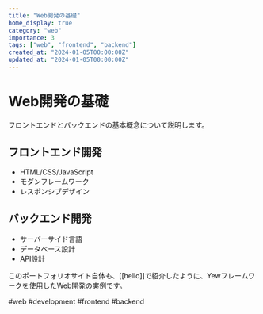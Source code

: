 ```yaml
---
title: "Web開発の基礎"
home_display: true
category: "web"
importance: 3
tags: ["web", "frontend", "backend"]
created_at: "2024-01-05T00:00:00Z"
updated_at: "2024-01-05T00:00:00Z"
---
```


# Web開発の基礎

フロントエンドとバックエンドの基本概念について説明します。

## フロントエンド開発

- HTML/CSS/JavaScript
- モダンフレームワーク
- レスポンシブデザイン

## バックエンド開発

- サーバーサイド言語
- データベース設計
- API設計

このポートフォリオサイト自体も、[[hello]]で紹介したように、Yewフレームワークを使用したWeb開発の実例です。

#web #development #frontend #backend